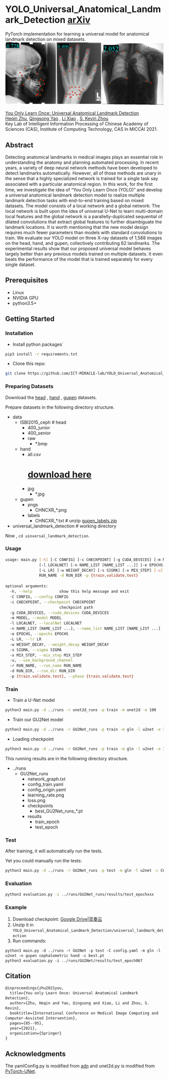 # YOLO_Universal_Anatomical_Landmark_Detection [arXiv](https://arxiv.org/pdf/2103.04657)

PyTorch implementation for learning a universal model for anatomical landmark detection on mixed datasets.
![results](images/results.jpg)

[You Only Learn Once: Universal Anatomical Landmark Detection](https://github.com/ICT-MIRACLE-lab/YOLO_Universal_Anatomical_Landmark_Detection)  
[Heqin Zhu](https://github.com/mbinary),  [Qingsong Yao](https://github.com/qsyao)
, [Li Xiao](http://miracle.ict.ac.cn/?page_id=151&lang=zh)
, [S. Kevin Zhou](http://miracle.ict.ac.cn/?page_id=151&lang=zh)  
Key Lab of Intelligent Information Processing of Chinese Academy of Sciences (CAS), Institute of Computing Technology,
CAS In MICCAI 2021.

## Abstract

Detecting anatomical landmarks in medical images plays an essential role in understanding the anatomy and planning
automated processing. In recent years, a variety of deep neural network methods have been developed to detect landmarks
automatically. However, all of those methods are unary in the sense that a highly specialized network is trained for a
single task say associated with a particular anatomical region. In this work, for the ﬁrst time, we investigate the idea
of “You Only Learn Once (YOLO)” and develop a universal anatomical landmark detection model to realize multiple landmark
detection tasks with end-to-end training based on mixed datasets. The model consists of a local network and a global
network: The local network is built upon the idea of universal U-Net to learn multi-domain local features and the global
network is a parallelly-duplicated sequential of dilated convolutions that extract global features to further
disambiguate the landmark locations. It is worth mentioning that the new model design requires much fewer parameters
than models with standard convolutions to train. We evaluate our YOLO model on three X-ray datasets of 1,588 images on
the head, hand, and gupen, collectively contributing 62 landmarks. The experimental results show that our proposed
universal model behaves largely better than any previous models trained on multiple datasets. It even beats the
performance of the model that is trained separately for every single dataset.

## Prerequisites

- Linux
- NVIDIA GPU
- python3.5+

## Getting Started

### Installation

- Install python packages`

```bash
pip3 install -r requirements.txt
```

- Clone this repo:

```bash
git clone https://github.com/ICT-MIRACLE-lab/YOLO_Universal_Anatomical_Landmark_Detection
```

### Preparing Datasets

Download the [head](http://www-o.ntust.edu.tw/~cweiwang/ISBI2015/challenge1/)
, [hand](https://ipilab.usc.edu/research/baaweb)
, [gupen](https://www.kaggle.com/nikhilpandey360/gupen-xray-masks-and-labels) datasets.

Prepare datasets in the following directory structure.

* data
    * ISBI2015\_ceph # head
        * 400\_junior
        * 400\_senior
        * raw
            * \*.bmp
    * hand
        * all.csv
          # [download here](https://github.com/christianpayer/MedicalDataAugmentationTool-HeatmapRegression/blob/master/hand_xray/hand_xray_dataset/setup/all.csv)
        * jpg
            * \*.jpg
    * gupen
        * pngs
            * CHNCXR_\*.png
        * labels
            * CHNCXR\_\*.txt # unzip [gupen_labels.zip](data/gupen_labels.zip)
* universal\_landmark\_detection # working directory

Now , `cd uinversal_landmark_detection`.

### Usage

```bash
usage: main.py [-h] [-C CONFIG] [-c CHECKPOINT] [-g CUDA_DEVICES] [-m MODEL]
               [-l LOCALNET] [-n NAME_LIST [NAME_LIST ...]] [-e EPOCHS]
               [-L LR] [-w WEIGHT_DECAY] [-s SIGMA] [-x MIX_STEP] [-u] -r
               RUN_NAME -d RUN_DIR -p {train,validate,test}

optional arguments:
  -h, --help            show this help message and exit
  -C CONFIG, --config CONFIG
  -c CHECKPOINT, --checkpoint CHECKPOINT
                        checkpoint path
  -g CUDA_DEVICES, --cuda_devices CUDA_DEVICES
  -m MODEL, --model MODEL
  -l LOCALNET, --localNet LOCALNET
  -n NAME_LIST [NAME_LIST ...], --name_list NAME_LIST [NAME_LIST ...]
  -e EPOCHS, --epochs EPOCHS
  -L LR, --lr LR
  -w WEIGHT_DECAY, --weight_decay WEIGHT_DECAY
  -s SIGMA, --sigma SIGMA
  -x MIX_STEP, --mix_step MIX_STEP
  -u, --use_background_channel
  -r RUN_NAME, --run_name RUN_NAME
  -d RUN_DIR, --run_dir RUN_DIR
  -p {train,validate,test}, --phase {train,validate,test}
```

### Train

- Train a U-Net model

```bash
python3 main.py -d ../runs -r unet2d_runs -p train -m unet2d -e 100
```

- Train our GU2Net model

```bash
python3 main.py -d ../runs -r GU2Net_runs -p train -m gln -l u2net -e 100
```

- Loading checkpoint

```bash
python3 main.py -d ../runs -r GU2Net_runs -p train -m gln -l u2net -e 100 -c CHECKPOINT_PATH
```

This running results are in the following directory structure.

* ../runs
    * GU2Net\_runs
        * network_graph.txt
        * config_train.yaml
        * config_origin.yaml
        * learning_rate.png
        * loss.png
        * checkpoints
            * best\_GU2Net\_runs\_\*.pt
        * results
            * train_epoch
            * test_epoch

### Test

After training, it will automatically run the tests.

Yet you could manually run the tests:

```bash
python3 main.py -d ../runs -r GU2Net_runs -p test -m gln -l u2net -c CHECKPOINT_PATH
```

### Evaluation

```bash
python3 evaluation.py -i ../runs/GU2Net_runs/results/test_epochxxx
```

### Example

1. Download
   checkpoint: [Google Drive](https://drive.google.com/file/d/1yQLjZTCqn_fWzyPPJSRxFycrnIoe4U3U/view?usp=sharing)|[蓝奏云](https://wwa.lanzoui.com/i90Dct8u0jg)
2. Unzip it in `YOLO_Universal_Anatomical_Landmark_Detection/universal_landmark_detection`
3. Run commands:

```shell
python3 main.py -d ../runs -r GU2Net -p test -C config.yaml -m gln -l u2net -n gupen cephalometric hand -c best.pt
python3 evaluation.py -i ../runs/GU2Net/results/test_epoch067
```

## Citation

```
@inproceedings{zhu2021you,
  title={You only Learn Once: Universal Anatomical Landmark Detection},
  author={Zhu, Heqin and Yao, Qingsong and Xiao, Li and Zhou, S. Kevin},
  booktitle={International Conference on Medical Image Computing and Computer-Assisted Intervention},
  pages={85--95},
  year={2021},
  organization={Springer}
}
```

## Acknowledgments

The yamlConfig.py is modified from [adn](https://github.com/liaohaofu/adn) and unet2d.py is modified
from  [PyTorch-UNet](https://github.com/milesial/Pytorch-UNet). 
